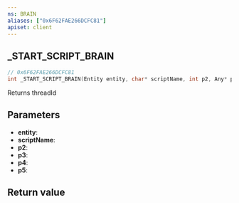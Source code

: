 ```yaml
---
ns: BRAIN
aliases: ["0x6F62FAE266DCFC81"]
apiset: client
---
```

## _START_SCRIPT_BRAIN

```c
// 0x6F62FAE266DCFC81
int _START_SCRIPT_BRAIN(Entity entity, char* scriptName, int p2, Any* p3, int p4, BOOL p5);
```

Returns threadId

## Parameters
* **entity**:
* **scriptName**:
* **p2**:
* **p3**:
* **p4**:
* **p5**:

## Return value